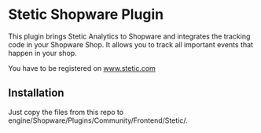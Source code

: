 # Stetic Shopware Plugin

This plugin brings Stetic Analytics to Shopware and integrates the tracking code in your Shopware Shop.
It allows you to track all important events that happen in your shop.

You have to be registered on www.stetic.com

## Installation

Just copy the files from this repo to engine/Shopware/Plugins/Community/Frontend/Stetic/.
